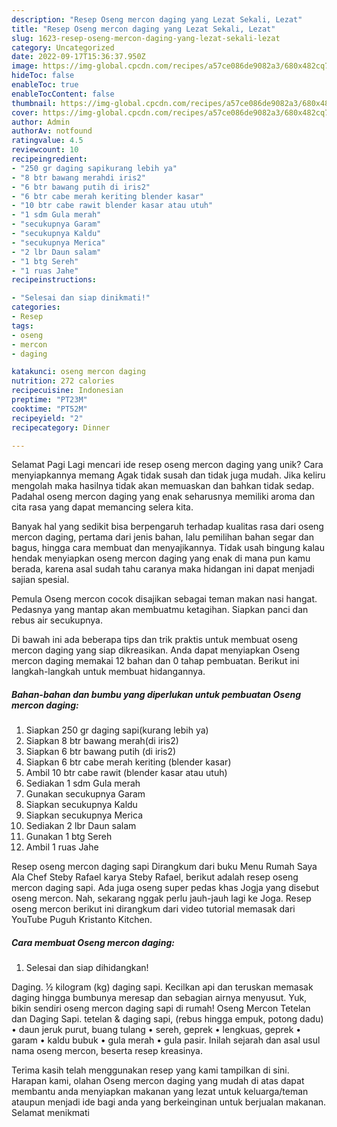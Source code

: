 ```yaml
---
description: "Resep Oseng mercon daging yang Lezat Sekali, Lezat"
title: "Resep Oseng mercon daging yang Lezat Sekali, Lezat"
slug: 1623-resep-oseng-mercon-daging-yang-lezat-sekali-lezat
category: Uncategorized
date: 2022-09-17T15:36:37.950Z
image: https://img-global.cpcdn.com/recipes/a57ce086de9082a3/680x482cq70/oseng-mercon-daging-foto-resep-utama.jpg
hideToc: false
enableToc: true
enableTocContent: false
thumbnail: https://img-global.cpcdn.com/recipes/a57ce086de9082a3/680x482cq70/oseng-mercon-daging-foto-resep-utama.jpg
cover: https://img-global.cpcdn.com/recipes/a57ce086de9082a3/680x482cq70/oseng-mercon-daging-foto-resep-utama.jpg
author: Admin
authorAv: notfound
ratingvalue: 4.5
reviewcount: 10
recipeingredient:
- "250 gr daging sapikurang lebih ya"
- "8 btr bawang merahdi iris2"
- "6 btr bawang putih di iris2"
- "6 btr cabe merah keriting blender kasar"
- "10 btr cabe rawit blender kasar atau utuh"
- "1 sdm Gula merah"
- "secukupnya Garam"
- "secukupnya Kaldu"
- "secukupnya Merica"
- "2 lbr Daun salam"
- "1 btg Sereh"
- "1 ruas Jahe"
recipeinstructions:

- "Selesai dan siap dinikmati!"
categories:
- Resep
tags:
- oseng
- mercon
- daging

katakunci: oseng mercon daging 
nutrition: 272 calories
recipecuisine: Indonesian
preptime: "PT23M"
cooktime: "PT52M"
recipeyield: "2"
recipecategory: Dinner

---
```



Selamat Pagi Lagi mencari ide resep oseng mercon daging yang unik? Cara menyiapkannya memang Agak tidak susah dan tidak juga mudah. Jika keliru mengolah maka hasilnya tidak akan memuaskan dan bahkan tidak sedap. Padahal oseng mercon daging yang enak seharusnya memiliki aroma dan cita rasa yang dapat memancing selera kita.


Banyak hal yang sedikit bisa berpengaruh terhadap kualitas rasa dari oseng mercon daging, pertama dari jenis bahan, lalu pemilihan bahan segar dan bagus, hingga cara membuat dan menyajikannya. Tidak usah bingung kalau hendak menyiapkan oseng mercon daging yang enak di mana pun kamu berada, karena asal sudah tahu caranya maka hidangan ini dapat menjadi sajian spesial.

Pemula Oseng mercon cocok disajikan sebagai teman makan nasi hangat. Pedasnya yang mantap akan membuatmu ketagihan. Siapkan panci dan rebus air secukupnya.


Di bawah ini ada beberapa tips dan trik praktis untuk membuat oseng mercon daging yang siap dikreasikan. Anda dapat menyiapkan Oseng mercon daging memakai 12 bahan dan 0 tahap pembuatan. Berikut ini langkah-langkah untuk membuat hidangannya.

<!--inarticleads1-->

##### Bahan-bahan dan bumbu yang diperlukan untuk pembuatan Oseng mercon daging:

1. Siapkan 250 gr daging sapi(kurang lebih ya)
1. Siapkan 8 btr bawang merah(di iris2)
1. Siapkan 6 btr bawang putih (di iris2)
1. Siapkan 6 btr cabe merah keriting (blender kasar)
1. Ambil 10 btr cabe rawit (blender kasar atau utuh)
1. Sediakan 1 sdm Gula merah
1. Gunakan secukupnya Garam
1. Siapkan secukupnya Kaldu
1. Siapkan secukupnya Merica
1. Sediakan 2 lbr Daun salam
1. Gunakan 1 btg Sereh
1. Ambil 1 ruas Jahe


Resep oseng mercon daging sapi Dirangkum dari buku Menu Rumah Saya Ala Chef Steby Rafael karya Steby Rafael, berikut adalah resep oseng mercon daging sapi. Ada juga oseng super pedas khas Jogja yang disebut oseng mercon. Nah, sekarang nggak perlu jauh-jauh lagi ke Joga. Resep oseng mercon berikut ini dirangkum dari video tutorial memasak dari YouTube Puguh Kristanto Kitchen. 

<!--inarticleads2-->

##### Cara membuat Oseng mercon daging:


1. Selesai dan siap dihidangkan!

Daging. ½ kilogram (kg) daging sapi. Kecilkan api dan teruskan memasak daging hingga bumbunya meresap dan sebagian airnya menyusut. Yuk, bikin sendiri oseng mercon daging sapi di rumah! Oseng Mercon Tetelan dan Daging Sapi. tetelan &amp; daging sapi, (rebus hingga empuk, potong dadu) • daun jeruk purut, buang tulang • sereh, geprek • lengkuas, geprek • garam • kaldu bubuk • gula merah • gula pasir. Inilah sejarah dan asal usul nama oseng mercon, beserta resep kreasinya. 

Terima kasih telah menggunakan resep yang kami tampilkan di sini. Harapan kami, olahan Oseng mercon daging yang mudah di atas dapat membantu anda menyiapkan makanan yang lezat untuk keluarga/teman ataupun menjadi ide bagi anda yang berkeinginan untuk berjualan makanan. Selamat menikmati
